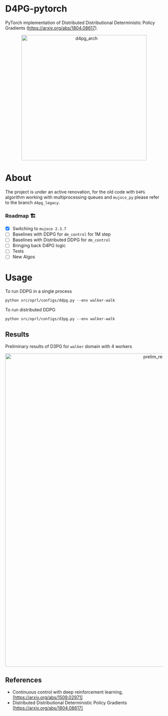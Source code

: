 # D4PG-pytorch

PyTorch implementation of Distributed Distributional Deterministic Policy Gradients (https://arxiv.org/abs/1804.08617).
<p align="center">
<img width="400" alt="d4pg_arch" src="https://user-images.githubusercontent.com/23639048/137602300-f2763ef1-2b67-4f76-aa8b-232afaa08a23.png">
</p>


# About
The project is under an active renovation, for the old code with `D4PG` algorithm working with multiprocessing queues and `mujoco_py` please refer to the branch `d4pg_legacy`.

### Roadmap 🏗
- [x] Switching to `mujoco 2.3.7` 
- [ ] Baselines with DDPG for `dm_control` for 1M step
- [ ] Baselines with Distributed DDPG for `dm_control`
- [ ] Bringing back D4PG logic
- [ ] Tests
- [ ] New Algos

# Usage

To run DDPG in a single process
```
python src/oprl/configs/ddpg.py --env walker-walk
```

To run distributed DDPG
```
python src/oprl/configs/d3pg.py --env walker-walk
```

## Results

Preliminary results of D3PG for `walker` domain with 4 workers
<p align="center">
<img width="1000" alt="prelim_results_d3pg" src="https://github.com/schatty/d4pg-pytorch/assets/23639048/fe3057c7-4792-41fe-98f6-abc8e5ccb710">
</p>

## References
* Continuous control with deep reinforcement learning, [https://arxiv.org/abs/1509.02971]
* Distributed Distributional Deterministic Policy Gradients [https://arxiv.org/abs/1804.08617]
